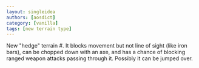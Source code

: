 ```yaml
---
layout: singleidea
authors: [aosdict]
category: [vanilla]
tags: [new terrain type]
---
```

New "hedge" terrain <span class="nhsym clr-brightgreen">#</span>. It blocks movement but not line of sight (like iron bars), can be chopped down with an axe, and has a chance of blocking ranged weapon attacks passing through it. Possibly it can be jumped over.
